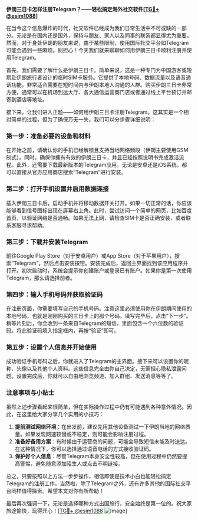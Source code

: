 **伊朗三日卡怎样注册Telegram？——轻松搞定海外社交软件[[TG💪+ @esim1088](https://t.me/s/esim1088)]**

在当今这个信息爆炸的时代，社交软件已经成为我们日常生活中不可或缺的一部分。无论是在国内还是国外，保持与朋友、家人以及同事的联系都显得尤为重要。然而，对于身处伊朗的朋友来说，由于某些限制，使用国际社交平台如Telegram可能会遇到一些麻烦。别担心！今天我们就来聊聊如何用伊朗三日卡顺利注册并使用Telegram。

首先，我们需要了解什么是伊朗三日卡。简单来说，这是一种专门为中国游客或短期赴伊朗旅行者设计的临时SIM卡服务。它提供了本地号码、数据流量以及语音通话功能，非常适合需要在短时间内与伊朗本地人沟通的人群。购买伊朗三日卡非常方便，通常可以在机场到达大厅、各大通信运营商门店或者通过线上平台预订并邮寄到酒店等地址。

接下来，让我们进入正题——如何用伊朗三日卡注册Telegram。这其实是一个相对简单的过程，但为了确保万无一失，我们可以分步骤详细说明：

### 第一步：准备必要的设备和材料

在开始之前，请确认你的手机已经解锁且支持当地网络频段（伊朗主要使用GSM制式）。同时，确保你拥有有效的伊朗三日卡，并且已经按照说明书完成激活流程。此外，还需要下载最新版本的Telegram应用。无论是安卓还是iOS系统，都可以直接从官方应用商店搜索“Telegram”进行安装。

### 第二步：打开手机设置并启用数据连接

插入伊朗三日卡后，启动手机并将移动数据开关打开。如果一切正常的话，你应该能够看到信号图标出现在屏幕右上角。此时，尝试访问一个简单的网页，比如百度首页，以验证网络是否通畅。如果无法上网，请检查SIM卡是否正确安装，或者联系客服寻求帮助。

### 第三步：下载并安装Telegram

前往Google Play Store（对于安卓用户）或App Store（对于苹果用户），搜索“Telegram”，然后点击安装按钮。安装完成后，返回主界面找到该应用程序并打开。初次启动时，系统会提示你创建账户或登录已有账户。如果你是第一次使用Telegram，那么请选择前者。

### 第四步：输入手机号码并获取验证码

在注册页面，你需要填写自己的手机号码。注意这里必须使用你在伊朗期间使用的本地号码，也就是刚刚购买的三日卡上的那个号码。填写完毕后，点击“下一步”。稍等片刻后，你会收到一条来自Telegram的短信，里面包含一个六位数的验证码。将此验证码填入指定框内，再按“验证”即可。

### 第五步：设置个人信息并开始使用

成功验证手机号码之后，你就进入了Telegram的主界面。接下来可以设置你的昵称、头像以及其他个人资料。这些信息完全由你自己决定，无需担心隐私泄露问题。设置完成后，你就可以自由地浏览频道、加入群组、发送消息等等了。

### 注意事项与小贴士

虽然上述步骤看起来很简单，但在实际操作过程中仍有可能遇到各种意外情况。因此，在这里给大家分享几个实用的小技巧：

1. **提前测试网络环境**：在出发前，建议先用其他设备测试一下伊朗当地的网络质量。如果发现网速较慢或不稳定，则可能会影响注册过程。
2. **准备好备用方案**：有时候由于运营商的问题，可能会导致短信未能及时送达。在这种情况下，你可以选择通过语音电话的方式接收验证码。
3. **保护好个人信息**：尽管Telegram本身安全性较高，但在使用过程中仍然要提高警惕，避免随意添加陌生人或点击不明链接。

总之，只要按照以上方法一步步操作，相信即使是技术小白也能轻松搞定Telegram的注册工作。当然啦，除了Telegram之外，还有许多其他的国际社交平台同样值得探索。希望本文对你有所帮助！

最后再次强调一下，无论是选择哪种方式出国旅行，安全始终是第一位的。祝大家旅途愉快，玩得开心！[[TG💪+ @esim1088](https://t.me/s/esim1088) ![Image](https://i.postimg.cc/4NQfJmqS/Snipaste-2025-05-13-00-14-12.png)]